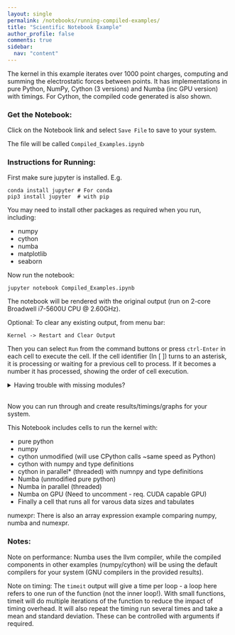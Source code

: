 ```yaml
---
layout: single
permalink: /notebooks/running-compiled-examples/
title: "Scientific Notebook Example"
author_profile: false
comments: true
sidebar:
  nav: "content"
---
```


<!-- ## Scientific Notebook Example -->

The kernel in this example iterates over 1000 point charges, computing and summing the electrostatic forces between points. It has implementations in pure Python, NumPy, Cython (3 versions) and Numba (inc GPU version) with timings. For Cython, the compiled code generated is also shown.

### Get the Notebook:

Click on the Notebook link and select `Save File` to save to your system.

The file will be called `Compiled_Examples.ipynb`


### Instructions for Running:

First make sure jupyter is installed. E.g.

    conda install jupyter # For conda
    pip3 install jupyter  # with pip
    
You may need to install other packages as required when you run, including:

* numpy
* cython
* numba
* matplotlib
* seaborn

Now run the notebook:

    jupyter notebook Compiled_Examples.ipynb

The notebook will be rendered with the original output (run on 2-core Broadwell i7-5600U CPU @ 2.60GHz).

Optional: To clear any existing output, from menu bar:

    Kernel -> Restart and Clear Output
    
Then you can select `Run` from the command buttons or press `ctrl-Enter` in each cell to execute the cell. If the cell identifier (In [ ]) turns to an asterisk, it is processing or waiting for a previous cell to process. If it becomes a number it has processed, showing the order of cell execution.

<details>
  <summary>Having trouble with missing modules?</summary>

    Note on installing packages while using Notebook: If you find you need to install a package, install as usual and then restart the kernel in the Jupyter Notebook. From menu bar:

        Kernel -> Restart
        
</details>

<br>

Now you can run through and create results/timings/graphs for your system.
 
This Notebook includes cells to run the kernel with:

 - pure python
 - numpy
 - cython unmodified (will use CPython calls ~same speed as Python)
 - cython with numpy and type definitions
 - cython in parallel* (threaded) with numnpy and type definitions
 - Numba (unmodified pure python)
 - Numba in parallel (threaded)
 - Numba on GPU (Need to uncomment - req. CUDA capable GPU)
 - Finally a cell that runs all for varous data sizes and tabulates

numexpr:
There is also an array expression example comparing numpy, numba and numexpr.


### Notes:

Note on performance: Numba uses the llvm compiler, while the compiled components in other examples (numpy/cython) will be using the default compilers for your system (GNU compilers in the provided results).

Note on timing: The `timeit` output will give a time per loop - a loop here refers to one run of the function (not the inner loop!). With small functions, timeit will do multiple iterations of the function to reduce the impact of timing overhead. It will also repeat the timing run several times and take a mean and standard deviation. These can be controlled with arguments if required.
